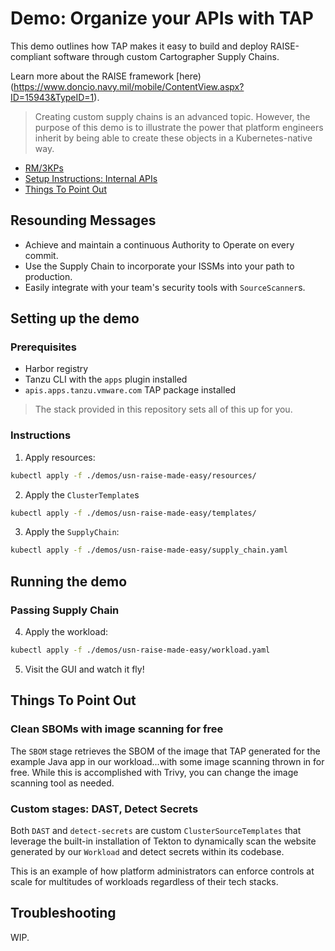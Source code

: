 # Demo: Organize your APIs with TAP

This demo outlines how TAP makes it easy to build and deploy RAISE-compliant
software through custom Cartographer Supply Chains.

Learn more about the RAISE framework
[here)(https://www.doncio.navy.mil/mobile/ContentView.aspx?ID=15943&TypeID=1).

> Creating custom supply chains is an advanced topic. However, the purpose
> of this demo is to illustrate the power that platform engineers inherit by
> being able to create these objects in a Kubernetes-native way.

- [RM/3KPs](#resounding-messages)
- [Setup Instructions: Internal APIs](#internal-api-demo)
- [Things To Point Out](#things-to-point-out)

## Resounding Messages

- Achieve and maintain a continuous Authority to Operate on every commit.
- Use the Supply Chain to incorporate your ISSMs into your path to production.
- Easily integrate with your team's security tools with `SourceScanner`s.

## Setting up the demo

### Prerequisites

- Harbor registry
- Tanzu CLI with the `apps` plugin installed
- `apis.apps.tanzu.vmware.com` TAP package installed

> The stack provided in this repository sets all of this up for you.

### Instructions

1. Apply resources:

```sh
kubectl apply -f ./demos/usn-raise-made-easy/resources/
```

2. Apply the `ClusterTemplate`s

```sh
kubectl apply -f ./demos/usn-raise-made-easy/templates/
```

3. Apply the `SupplyChain`:

```sh
kubectl apply -f ./demos/usn-raise-made-easy/supply_chain.yaml
```

## Running the demo

### Passing Supply Chain

4. Apply the workload:

```sh
kubectl apply -f ./demos/usn-raise-made-easy/workload.yaml
```

5. Visit the GUI and watch it fly!

## Things To Point Out

### Clean SBOMs with image scanning for free

The `SBOM` stage retrieves the SBOM of the image that TAP generated for the
example Java app in our workload...with some image scanning thrown in for free.
While this is accomplished with Trivy, you can change the image scanning tool as
needed.

### Custom stages: DAST, Detect Secrets

Both `DAST` and `detect-secrets` are custom `ClusterSourceTemplates` that
leverage the built-in installation of Tekton to dynamically scan the website
generated by our `Workload` and detect secrets within its codebase.

This is an example of how platform administrators can enforce controls at scale
for multitudes of workloads regardless of their tech stacks.

## Troubleshooting

WIP.
